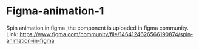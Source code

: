 # Figma-animation-1
Spin animation in figma ,the component is uploaded in figma community. Link:
https://www.figma.com/community/file/1464124626566190874/spin-animation-in-figma
